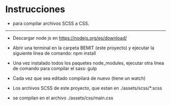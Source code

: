 
# Instrucciones 
- para compilar archivos SCSS a CSS.

---

- Descargar node js en https://nodejs.org/es/download/

- Abrir una terminal en la carpeta BEMIT (este proyecto) y ejecutar la siguiente línea de comando:
npm install

- Una vez instalado todos los paquetes node_modules, 
ejecutar otra línea de comando para compilar el sass: 
gulp


- Cada vez que sea editado compilará de nuevo (tiene un watch)

- Los archivos SCSS de este proyecto, que estan en ./assets/scss/*.scss <br>
- se compilan en el archivo ./assets/css/main.css
